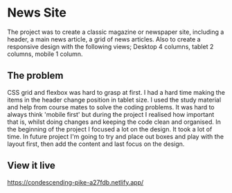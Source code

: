 # News Site
The project was to create a classic magazine or newspaper site, including a header, a main news article, a grid of news articles. Also to create a responsive design with the following views; Desktop 4 columns, tablet 2 columns, mobile 1 column. 

## The problem
CSS grid and flexbox was hard to grasp at first. I had a hard time making the items in the header change position in tablet size. I used the study material and help from course mates to solve the coding problems. 
It was hard to always think 'mobile first' but during the project I realised how important that is, whilst doing changes and keeping the code clean and organised.
In the beginning of the project I focused a lot on the design. It took a lot of time. In future project I'm going to try and place out boxes and play with the layout first, then add the content and last focus on the design.

## View it live
https://condescending-pike-a27fdb.netlify.app/
